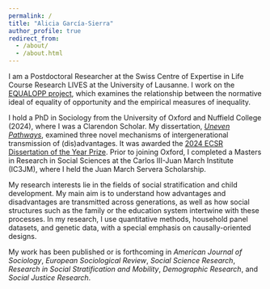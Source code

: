 ```yaml
---
permalink: /
title: "Alicia García-Sierra"
author_profile: true
redirect_from: 
  - /about/
  - /about.html
---
```


I am a Postdoctoral Researcher at the Swiss Centre of Expertise in Life Course Research LIVES at the University of Lausanne. I work on the [EQUALOPP project](https://people.unil.ch/michaelgratz/projects/), which examines the relationship between the normative ideal of equality of opportunity and the empirical measures of inequality. 

I hold a PhD in Sociology from the University of Oxford and Nuffield College (2024), where I was a Clarendon Scholar. My dissertation, [_Uneven Pathways_](https://ora.ox.ac.uk/objects/uuid:e656a443-a9c0-4d3b-837e-123cc0b7e5db), examined three novel mechanisms of intergenerational transmission of (dis)advantages. It was awarded the [2024 ECSR Dissertation of the Year Prize](https://ecsrnet.eu/ecsr-prize-for-best-phd-thesis/).  Prior to joining Oxford, I completed a Masters in Research in Social Sciences at the Carlos III-Juan March Institute (IC3JM), where I held the Juan March Servera Scholarship. 

My research interests lie in the fields of social stratification and child development. My main aim is to understand how advantages and disadvantages are transmitted across generations, as well as how social structures such as the family or the education system intertwine with these processes. In my research, I use quantitative methods, household panel datasets, and genetic data, with a special emphasis on causally-oriented designs.

My work has been published or is forthcoming in _American Journal of Sociology_, _European Sociological Review_, _Social Science Research_, _Research in Social Stratification and Mobility_, _Demographic Research_, and _Social Justice Research_.

